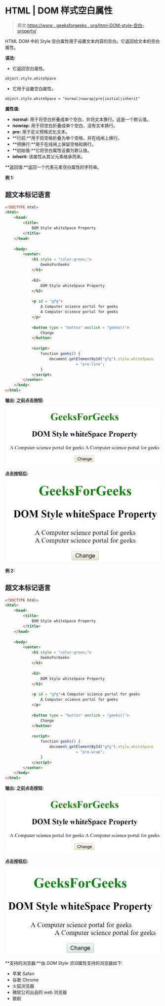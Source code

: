 # HTML | DOM 样式空白属性

> 原文:[https://www . geeksforgeeks . org/html-DOM-style-空白-property/](https://www.geeksforgeeks.org/html-dom-style-whitespace-property/)

HTML DOM 中的 Style 空白属性用于设置文本内容的空白。它返回给文本的空白属性。

**语法:**

*   它返回空白属性。

```html
object.style.whiteSpace
```

*   它用于设置空白属性。

```html
object.style.whiteSpace = "normal|nowrap|pre|initial|inherit"
```

**属性值:**

*   **normal:** 用于将空白折叠成单个空白，并将文本换行。这是一个默认值。
*   **nowrap:** 用于将空白折叠成单个空白，没有文本换行。
*   **pre:** 用于定义预格式化文本。
*   **行前:**用于将空格折叠为单个空格，并在线闸上换行。
*   **预换行:**用于在线闸上保留空格和换行。
*   **初始值:**它将空白属性设置为默认值。
*   **inherit:** 该属性从其父元素继承而来。

**返回值:**返回一个代表元素空白属性的字符串。

**例 1:**

## 超文本标记语言

```html
<!DOCTYPE html>
<html>
    <head>
        <title>
            DOM Style whiteSpace Property
        </title>
    </head>

    <body>
        <center>
            <h1 style = "color:green;">
                GeeksForGeeks
            </h1>

            <h2>
                DOM Style whiteSpace Property
            </h2>

            <p id = "gfg">
                A Computer science portal for geeks
                A Computer science portal for geeks
            </p>

            <button type = "button" onclick = "geeks()">
                Change
            </button>

            <script>
                function geeks() {
                    document.getElementById("gfg").style.whiteSpace
                                = "pre-line";
                }
            </script>
        </center>
    </body>
</html>                                   
```

**输出:**
**之前点击按钮:**

![](img/e58f521fe1df69821d1b4604d16b96dc.png)

**点击按钮后:**

![](img/51859fcb67ee28b7b0ccf3113cb85f15.png)

**例 2:**

## 超文本标记语言

```html
<!DOCTYPE html>
<html>
    <head>
        <title>
            DOM Style whiteSpace Property
        </title>
    </head>

    <body>
        <center>
            <h1 style = "color:green;">
                GeeksForGeeks
            </h1>

            <h2>
                DOM Style whiteSpace Property
            </h2>

            <p id = "gfg">A Computer science portal for geeks
                A Computer science portal for geeks
            </p>

            <button type = "button" onclick = "geeks()">
                Change
            </button>

            <script>
                function geeks() {
                    document.getElementById("gfg").style.whiteSpace
                                = "pre-wrap";
                }
            </script>
        </center>
    </body>
</html>                                
```

**输出:**
**之前点击按钮:**

![](img/e58f521fe1df69821d1b4604d16b96dc.png)

**点击按钮后:**

![](img/6f559618dddde57e70687c2578ccf5c5.png)

**支持的浏览器:**由 *DOM Style 空白*属性支持的浏览器如下:

*   苹果 Safari
*   谷歌 Chrome
*   火狐浏览器
*   微软公司出品的 web 浏览器
*   歌剧